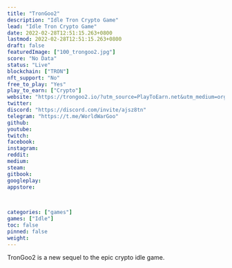 ```yaml
---
title: "TronGoo2"
description: "Idle Tron Crypto Game"
lead: "Idle Tron Crypto Game"
date: 2022-02-28T12:51:15.263+0800
lastmod: 2022-02-28T12:51:15.263+0800
draft: false
featuredImage: ["100_trongoo2.jpg"]
score: "No Data"
status: "Live"
blockchain: ["TRON"]
nft_support: "No"
free_to_play: "Yes"
play_to_earn: ["Crypto"]
website: "https://trongoo2.io/?utm_source=PlayToEarn.net&utm_medium=organic&utm_campaign=gamepage"
twitter: 
discord: "https://discord.com/invite/ajsz8tn"
telegram: "https://t.me/WorldWarGoo"
github: 
youtube: 
twitch: 
facebook: 
instagram: 
reddit: 
medium: 
steam: 
gitbook: 
googleplay: 
appstore: 

  
    
categories: ["games"]
games: ["Idle"]
toc: false
pinned: false
weight: 
---
```

TronGoo2 is a new sequel to the epic crypto idle game.
